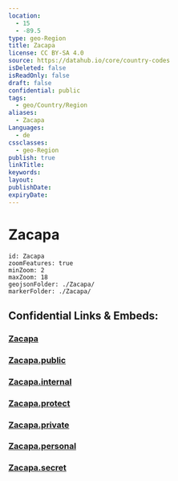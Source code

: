 ```yaml
---
location:
  - 15
  - -89.5
type: geo-Region
title: Zacapa
license: CC BY-SA 4.0
source: https://datahub.io/core/country-codes
isDeleted: false
isReadOnly: false
draft: false
confidential: public
tags:
  - geo/Country/Region
aliases:
  - Zacapa
Languages:
  - de
cssclasses:
  - geo-Region
publish: true
linkTitle:
keywords:
layout:
publishDate:
expiryDate:
---
```


# Zacapa

```leaflet
id: Zacapa
zoomFeatures: true 
minZoom: 2 
maxZoom: 18
geojsonFolder: ./Zacapa/
markerFolder: ./Zacapa/
```


## Confidential Links & Embeds: 

### [Zacapa](/_Standards/Earth/Continent/America~Central/Guatemala/Departments~Guatemala/Zacapa.md) 

### [Zacapa.public](/_public/Earth/Continent/America~Central/Guatemala/Departments~Guatemala/Zacapa.public.md) 

### [Zacapa.internal](/_internal/Earth/Continent/America~Central/Guatemala/Departments~Guatemala/Zacapa.internal.md) 

### [Zacapa.protect](/_protect/Earth/Continent/America~Central/Guatemala/Departments~Guatemala/Zacapa.protect.md) 

### [Zacapa.private](/_private/Earth/Continent/America~Central/Guatemala/Departments~Guatemala/Zacapa.private.md) 

### [Zacapa.personal](/_personal/Earth/Continent/America~Central/Guatemala/Departments~Guatemala/Zacapa.personal.md) 

### [Zacapa.secret](/_secret/Earth/Continent/America~Central/Guatemala/Departments~Guatemala/Zacapa.secret.md)


